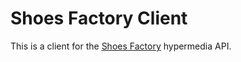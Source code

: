 # Shoes Factory Client

This is a client for the [Shoes Factory](https://github.com/wasnotrice/shoes-factory) hypermedia API.

